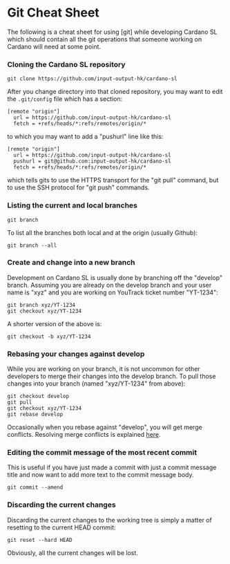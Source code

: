 # Git Cheat Sheet

The following is a cheat sheet for using [git] while developing Cardano SL
which should contain all the git operations that someone working on Cardano
will need at some point.

### Cloning the Cardano SL repository
```
git clone https://github.com/input-output-hk/cardano-sl
```
After you change directory into that cloned repository, you may want to edit
the `.git/config` file which has a section:
```
[remote "origin"]
  url = https://github.com/input-output-hk/cardano-sl
  fetch = +refs/heads/*:refs/remotes/origin/*
```
to which you may want to add a "pushurl" line like this:
```
[remote "origin"]
  url = https://github.com/input-output-hk/cardano-sl
  pushurl = git@github.com:input-output-hk/cardano-sl
  fetch = +refs/heads/*:refs/remotes/origin/*
```
which tells gits to use the HTTPS transport for the "git pull" command, but to
use the SSH protocol for "git push" commands.


### Listing the current and local branches
```
git branch
```
To list all the branches both local and at the origin (usually Github):
```
git branch --all
```

### Create and change into a new branch
Development on Cardano SL is usually done by branching off the "develop" branch.
Assuming you are already on the develop branch and your user name is "xyz" and
you are working on YouTrack ticket number "YT-1234":
```
git branch xyz/YT-1234
git checkout xyz/YT-1234
```
A shorter version of the above is:
```
git checkout -b xyz/YT-1234
```

### Rebasing your changes against develop
While you are working on your branch, it is not uncommon for other developers
to merge their changes into the develop branch. To pull those changes into
your branch (named "xyz/YT-1234" from above):
```
git checkout develop
git pull
git checkout xyz/YT-1234
git rebase develop
```
Occasionally when you rebase against "develop", you will get merge conflicts.
Resolving merge conflicts is explained
[here](https://help.github.com/articles/resolving-a-merge-conflict-using-the-command-line/).

### Editing the commit message of the most recent commit
This is useful if you have just made a commit with just a commit message
title and now want to add more text to the commit message body.
```
git commit --amend
```

### Discarding the current changes
Discarding the current changes to the working tree is simply a matter of
resetting to the current HEAD commit:
```
git reset --hard HEAD
```
Obviously, all the current changes will be lost.

